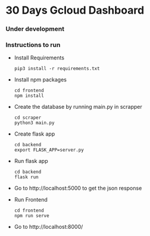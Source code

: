 # 30 Days Gcloud Dashboard

### Under development

### Instructions to run

* Install Requirements

    ```
    pip3 install -r requirements.txt
    ```

* Install npm packages

    ```
    cd frontend
    npm install
    ```

 * Create the database by running main.py in scrapper
   
    ```
    cd scraper
    python3 main.py
    ```

 * Create flask app 

    ```
    cd backend
    export FLASK_APP=server.py
    ```
  
 * Run flask app

   ```
   cd backend
   flask run
   ```
	  
* Go to http://localhost:5000 to get the json response
    
* Run Frontend

    ```
    cd frontend
    npm run serve
    ```

* Go to http://localhost:8000/
